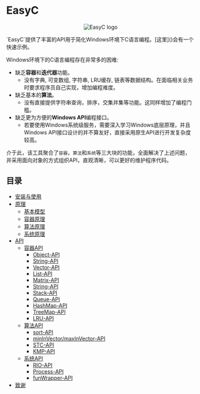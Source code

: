 # EasyC
<p align="center">
  <img src="https://raw.githubusercontent.com/swjtuISL/EasyC/master/icon/logo.png?raw=true" alt="EasyC logo"/>
</p>
`EasyC`提供了丰富的API用于简化Windows环境下C语言编程。[这里]()会有一个快速示例。

Windows环境下的C语言编程存在非常多的困难:
* 缺乏**容器**和**迭代器**功能。
	* 没有字典, 可变数组, 字符串, LRU缓存, 链表等数据结构。在面临相关业务时要求程序员自己实现，增加编程难度。
* 缺乏基本的**算法**。
	* 没有直接提供字符串查询，排序，交集并集等功能。这同样增加了编程门槛。
* 缺乏更为方便的**Windows API**编程接口。
	* 若要使用Windows系统级服务，需要深入学习Windows底层原理，并且Windows API接口设计的并不算友好，直接采用原生API进行开发复杂度较高。

介于此，该工具聚合了`容器`，`算法`和`系统`等三大块的功能，全面解决了上述问题，并采用面向对象的方式组织API，直观清晰，可以更好的维护程序代码。

## 目录
- [安装与使用](doc/install.md)
- [原理](doc/theory.md)
	- [基本模型](doc/theory.md##一、基本模型)
	- [容器原理](doc/theory.md)
	- [算法原理](doc/theory.md)
	- [系统原理](doc/theory.md)
- [API](doc/api.md)
	- [容器API](doc/api.md)
		- [Object-API](doc/api.md)
		- [String-API](doc/api.md)
		- [Vector-API](doc/api.md)
		- [List-API](doc/api.md)
		- [Matrix-API](doc/api.md)
		- [String-API](doc/api.md)
		- [Stack-API](doc/api.md)
		- [Queue-API](doc/api.md)
		- [HashMap-API](doc/api.md)
		- [TreeMap-API](doc/api.md)
		- [LRU-API](doc/api.md)
	- [算法API](doc/api.md)
		- [sort-API](doc/api.md)
		- [minInVector/maxInVector-API](doc/api.md)
		- [STC-API](doc/api.md)
		- [KMP-API](doc/api.md)
	- [系统API](doc/api.md)
		- [RIO-API](doc/api.md)
		- [Process-API](doc/api.md)
		- [funWrapper-API](doc/api.md)
- [致谢](doc/thanks.md)